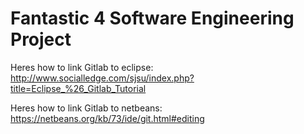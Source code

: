 # Fantastic 4 Software Engineering Project

Heres how to link Gitlab to eclipse:
http://www.socialledge.com/sjsu/index.php?title=Eclipse_%26_Gitlab_Tutorial

Heres how to link Gitlab to netbeans:
https://netbeans.org/kb/73/ide/git.html#editing